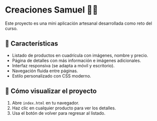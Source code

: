 # Creaciones Samuel 🧶👜

Este proyecto es una mini aplicación  artesanal desarrollada como reto del curso.

## 📌 Características

- Listado de productos en cuadrícula con imágenes, nombre y precio.
- Página de detalles con más información e imágenes adicionales.
- Interfaz responsiva (se adapta a móvil y escritorio).
- Navegación fluida entre páginas.
- Estilo personalizado con CSS moderno.

## 🧾 Cómo visualizar el proyecto

1. Abre `index.html` en tu navegador.
2. Haz clic en cualquier producto para ver los detalles.
3. Usa el botón de volver para regresar al listado.




